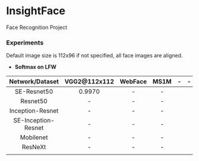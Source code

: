 # InsightFace
Face Recognition Project

### Experiments

Default image size is 112x96 if not specified, all face images are aligned.

- **Softmax on LFW**

|   Network/Dataset   | VGG2@112x112 | WebFace | MS1M |  -   |  -   |
| :-----------------: | :----------: | :-----: | :--: | :--: | :--: |
|     SE-Resnet50     |    0.9970    |    -    |  -   |      |      |
|      Resnet50       |      -       |    -    |  -   |      |      |
|  Inception-Resnet   |      -       |    -    |  -   |      |      |
| SE-Inception-Resnet |      -       |    -    |  -   |      |      |
|      Mobilenet      |      -       |    -    |  -   |      |      |
|       ResNeXt       |      -       |    -    |  -   |      |      |
|                     |              |         |      |      |      |
